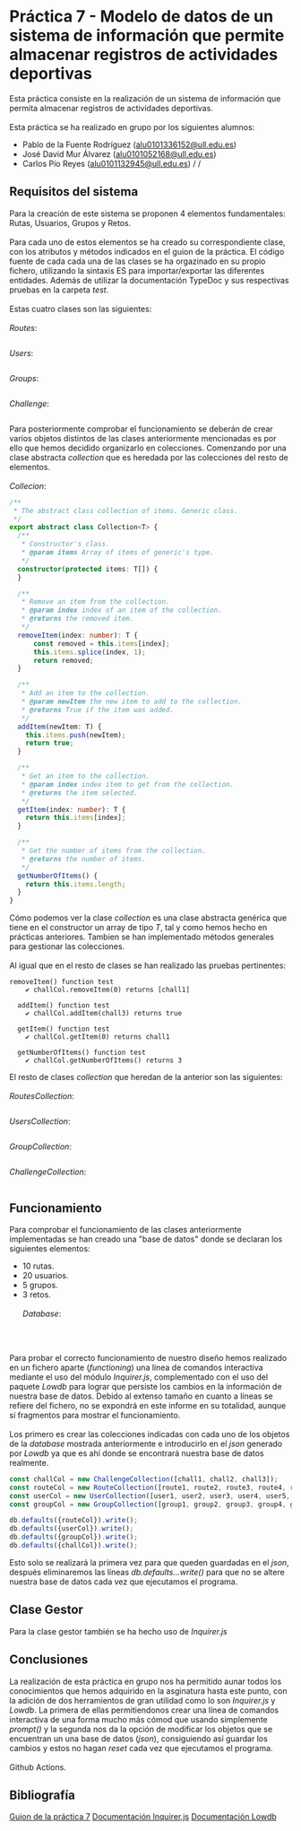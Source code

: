 # Práctica 7 - Modelo de datos de un sistema de información que permite almacenar registros de actividades deportivas
Esta práctica consiste en la realización de un sistema de información que permita almacenar registros de actividades deportivas.
\
\
Esta práctica se ha realizado en grupo por los siguientes alumnos:
- Pablo de la Fuente Rodríguez (alu0101336152@ull.edu.es) 
- José David Mur Álvarez (alu0101052168@ull.edu.es)
- Carlos Pío Reyes (alu0101132945@ull.edu.es)
/
/
## Requisitos del sistema
Para la creación de este sistema se proponen 4 elementos fundamentales: Rutas, Usuarios, Grupos y Retos.
\
\
Para cada uno de estos elementos se ha creado su correspondiente clase, con los atributos y métodos indicados en el guion de la práctica. El código fuente de cada cada una de las clases se ha orgazinado en su propio fichero, utilizando la sintaxis ES para importar/exportar las diferentes entidades. Además de utilizar la documentación TypeDoc y sus respectivas pruebas en la carpeta _test_.
\
\
Estas cuatro clases son las siguientes:
\
\
_Routes_:
```TypeScript
```
_Users_:
```TypeScript
```
_Groups_:
```TypeScript
```
_Challenge_:
```TypeScript
```
Para posteriormente comprobar el funcionamiento se deberán de crear varios objetos distintos de las clases anteriormente mencionadas es por ello que hemos decidido organizarlo en colecciones. Comenzando por una clase abstracta _collection_ que es heredada por las colecciones del resto de elementos.
\
\
_Collecion_:
```TypeScript
/**
 * The abstract class collection of items. Generic class.
 */
export abstract class Collection<T> {
  /**
   * Constructor's class.
   * @param items Array of items of generic's type.
   */
  constructor(protected items: T[]) {   
  }

  /**
   * Remove an item from the collection.
   * @param index index of an item of the collection.
   * @returns the removed item.
   */
  removeItem(index: number): T {
      const removed = this.items[index];
      this.items.splice(index, 1);
      return removed;
  }

  /**
   * Add an item to the collection.
   * @param newItem the new item to add to the collection.
   * @returns True if the item was added.
   */
  addItem(newItem: T) {
    this.items.push(newItem);  
    return true;
  }

  /**
   * Get an item to the collection.
   * @param index index item to get from the collection.
   * @returns the item selected.
   */
  getItem(index: number): T {
    return this.items[index];
  }

  /**
   * Get the number of items from the collection.
   * @returns the number of items.
   */
  getNumberOfItems() {
    return this.items.length;
  }
}
```
Cómo podemos ver la clase _collection_ es una clase abstracta genérica que tiene en el constructor un array de tipo _T_, tal y como hemos hecho en prácticas anteriores. Tambien se han implementado métodos generales para gestionar las colecciones.
\
\
Al igual que en el resto de clases se han realizado las pruebas pertinentes:
```
removeItem() function test
    ✔ challCol.removeItem(0) returns [chall1]

  addItem() function test
    ✔ challCol.addItem(chall3) returns true

  getItem() function test
    ✔ challCol.getItem(0) returns chall1

  getNumberOfItems() function test
    ✔ challCol.getNumberOfItems() returns 3
```
El resto de clases _collection_ que heredan de la anterior son las siguientes:
\
\
_RoutesCollection_:
```TypeScript
```
_UsersCollection_:
```TypeScript
```
_GroupCollection_:
```TypeScript
```
_ChallengeCollection_:
```TypeScript
```
## Funcionamiento
Para comprobar el funcionamiento de las clases anteriormente implementadas se han creado una "base de datos" donde se declaran los siguientes elementos:
- 10 rutas.
- 20 usuarios.
- 5 grupos.
- 3 retos.
\
\
_Database_:
```TypeScript
```
\
\
Para probar el correcto funcionamiento de nuestro diseño hemos realizado en un fichero aparte (_functioning_) una línea de comandos interactiva mediante el uso del módulo _Inquirer.js_, complementado con el uso del paquete _Lowdb_ para lograr que persiste los cambios en la información de nuestra base de datos. Debido al extenso tamaño en cuanto a líneas se refiere del fichero, no se expondrá en este informe en su totalidad, aunque sí fragmentos para mostrar el funcionamiento.
\
\
Los primero es crear las colecciones indicadas con cada uno de los objetos de la _database_ mostrada anteriormente e introducirlo en el _json_ generado por _Lowdb_ ya que es ahí donde se encontrará nuestra base de datos realmente.
```TypeScript
const challCol = new ChallengeCollection([chall1, chall2, chall3]);
const routeCol = new RouteCollection([route1, route2, route3, route4, route5, route6, route7, route8, route9, route10]);
const userCol = new UserCollection([user1, user2, user3, user4, user5, user6, user7, user8, user9, user10, user11, user12, user13, user14, user15, user16, user17, user18, user19, user20]);
const groupCol = new GroupCollection([group1, group2, group3, group4, group5]);

db.defaults({routeCol}).write();
db.defaults({userCol}).write();
db.defaults({groupCol}).write();
db.defaults({challCol}).write();
```
Esto solo se realizará la primera vez para que queden guardadas en el _json_, después eliminaremos las líneas _db.defaults...write()_ para que no se altere nuestra base de datos cada vez que ejecutamos el programa.
## Clase Gestor
Para la clase gestor también se ha hecho uso de _Inquirer.js_

## Conclusiones
La realización de esta práctica en grupo nos ha permitido aunar todos los conocimientos que hemos adquirido en la asginatura hasta este punto, con la adición de dos herramientos de gran utilidad como lo son _Inquirer.js_ y _Lowdb_. La primera de ellas permitiendonos crear una línea de comandos interactiva de una forma mucho más cómod que usando simplemente _prompt()_ y la segunda nos da la opción de modificar los objetos que se encuentran un una base de datos (_json_), consiguiendo así guardar los cambios y estos no hagan _reset_ cada vez que ejecutamos el programa.
\
\
Github Actions.

## Bibliografía
[Guion de la práctica 7](https://ull-esit-inf-dsi-2223.github.io/prct07-destravate-dataModel/)
[Documentación Inquirer.js](https://www.npmjs.com/package/inquirer#documentation)
[Documentación Lowdb](https://www.npmjs.com/package/lowdb)